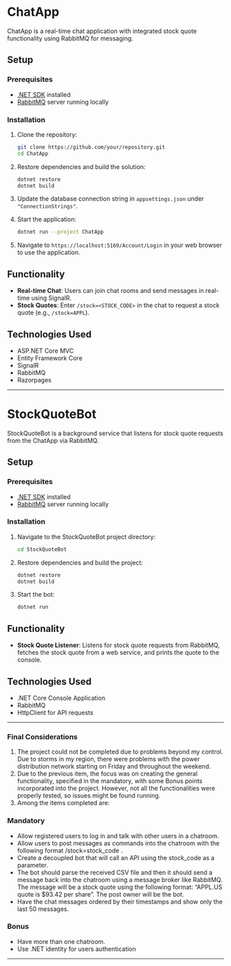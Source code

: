 # ChatApp

ChatApp is a real-time chat application with integrated stock quote functionality using RabbitMQ for messaging.

## Setup

### Prerequisites

- [.NET SDK](https://dotnet.microsoft.com/download) installed
- [RabbitMQ](https://www.rabbitmq.com/download.html) server running locally

### Installation

1. Clone the repository:

   ```sh
   git clone https://github.com/your/repository.git
   cd ChatApp
   ```

2. Restore dependencies and build the solution:

   ```sh
   dotnet restore
   dotnet build
   ```

3. Update the database connection string in `appsettings.json` under `"ConnectionStrings"`.

4. Start the application:

   ```sh
   dotnet run --project ChatApp
   ```

5. Navigate to `https://localhost:5169/Account/Login` in your web browser to use the application.

## Functionality

- **Real-time Chat**: Users can join chat rooms and send messages in real-time using SignalR.
- **Stock Quotes**: Enter `/stock=<STOCK_CODE>` in the chat to request a stock quote (e.g., `/stock=APPL`).

## Technologies Used

- ASP.NET Core MVC
- Entity Framework Core
- SignalR
- RabbitMQ
- Razorpages

---

# StockQuoteBot

StockQuoteBot is a background service that listens for stock quote requests from the ChatApp via RabbitMQ.

## Setup

### Prerequisites

- [.NET SDK](https://dotnet.microsoft.com/download) installed
- [RabbitMQ](https://www.rabbitmq.com/download.html) server running locally

### Installation

1. Navigate to the StockQuoteBot project directory:

   ```sh
   cd StockQuoteBot
   ```

2. Restore dependencies and build the project:

   ```sh
   dotnet restore
   dotnet build
   ```

3. Start the bot:
   ```sh
   dotnet run
   ```

## Functionality

- **Stock Quote Listener**: Listens for stock quote requests from RabbitMQ, fetches the stock quote from a web service, and prints the quote to the console.

## Technologies Used

- .NET Core Console Application
- RabbitMQ
- HttpClient for API requests

---

### Final Considerations

1. The project could not be completed due to problems beyond my control. Due to storms in my region, there were problems with the power distribution network starting on Friday and throughout the weekend.
2. Due to the previous item, the focus was on creating the general functionality, specified in the mandatory, with some Bonus points incorporated into the project. However, not all the functionalities were properly tested, so issues might be found running.
3. Among the items completed are:

### Mandatory

- Allow registered users to log in and talk with other users in a chatroom.
- Allow users to post messages as commands into the chatroom with the following format /stock=stock_code .
- Create a decoupled bot that will call an API using the stock_code as a parameter.
- The bot should parse the received CSV file and then it should send a message back into the chatroom using a message broker like RabbitMQ. The message will be a stock quote using the following format: “APPL.US quote is $93.42 per share”. The post owner will be the bot.
- Have the chat messages ordered by their timestamps and show only the last 50 messages.

### Bonus

- Have more than one chatroom.
- Use .NET identity for users authentication

---
